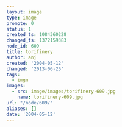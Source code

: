 ```yaml
---
layout: image
type: image
promote: 0
status: 1
created_ts: 1084360228
changed_ts: 1372159383
node_id: 609
title: torifinery
author: anj
created: '2004-05-12'
changed: '2013-06-25'
tags:
  - imgn
images:
  - src: image/images/torifinery-609.jpg
    name: torifinery-609.jpg
url: "/node/609/"
aliases: []
date: '2004-05-12'
---
```


